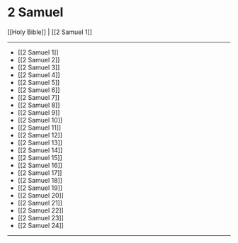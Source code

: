# 2 Samuel

[[Holy Bible]] | [[2 Samuel 1]]

---

- [[2 Samuel 1]]
- [[2 Samuel 2]]
- [[2 Samuel 3]]
- [[2 Samuel 4]]
- [[2 Samuel 5]]
- [[2 Samuel 6]]
- [[2 Samuel 7]]
- [[2 Samuel 8]]
- [[2 Samuel 9]]
- [[2 Samuel 10]]
- [[2 Samuel 11]]
- [[2 Samuel 12]]
- [[2 Samuel 13]]
- [[2 Samuel 14]]
- [[2 Samuel 15]]
- [[2 Samuel 16]]
- [[2 Samuel 17]]
- [[2 Samuel 18]]
- [[2 Samuel 19]]
- [[2 Samuel 20]]
- [[2 Samuel 21]]
- [[2 Samuel 22]]
- [[2 Samuel 23]]
- [[2 Samuel 24]]

---

